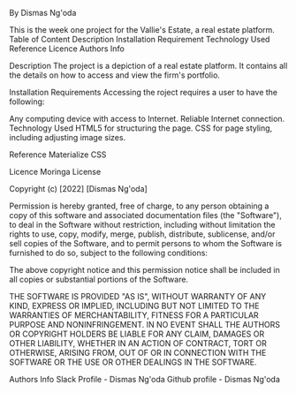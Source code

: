 By Dismas Ng'oda

This is the week one project for the Vallie's Estate, a real estate platform. Table of Content Description Installation Requirement Technology Used Reference Licence Authors Info

Description The project is a depiction of a real estate platform. It contains all the details on how to access and view the firm's portfolio.

Installation Requirements Accessing the roject requires a user to have the following:

Any computing device with access to Internet.
Reliable Internet connection.
Technology Used HTML5 for structuring the page. CSS for page styling, including adjusting image sizes.

Reference Materialize CSS

Licence Moringa License

Copyright (c) [2022] [Dismas Ng'oda]

Permission is hereby granted, free of charge, to any person obtaining a copy of this software and associated documentation files (the "Software"), to deal in the Software without restriction, including without limitation the rights to use, copy, modify, merge, publish, distribute, sublicense, and/or sell copies of the Software, and to permit persons to whom the Software is furnished to do so, subject to the following conditions:

The above copyright notice and this permission notice shall be included in all copies or substantial portions of the Software.

THE SOFTWARE IS PROVIDED "AS IS", WITHOUT WARRANTY OF ANY KIND, EXPRESS OR IMPLIED, INCLUDING BUT NOT LIMITED TO THE WARRANTIES OF MERCHANTABILITY, FITNESS FOR A PARTICULAR PURPOSE AND NONINFRINGEMENT. IN NO EVENT SHALL THE AUTHORS OR COPYRIGHT HOLDERS BE LIABLE FOR ANY CLAIM, DAMAGES OR OTHER LIABILITY, WHETHER IN AN ACTION OF CONTRACT, TORT OR OTHERWISE, ARISING FROM, OUT OF OR IN CONNECTION WITH THE SOFTWARE OR THE USE OR OTHER DEALINGS IN THE SOFTWARE.

Authors Info Slack Profile - Dismas Ng'oda Github profile - Dismas Ng'oda

